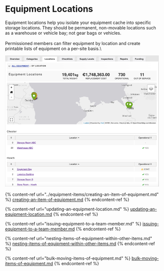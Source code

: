 # Equipment Locations

Equipment locations help you isolate your equipment cache into specific storage locations. They should be permanent, non-movable locations such as a warehouse or vehicle bay; not gear bags or vehicles.\
\
Permissioned members can filter equipment by location and create printable lists of equipment on a per-site basis.\


![](<../../.gitbook/assets/equipment locations.png>)

{% content-ref url="../equipment-items/creating-an-item-of-equipment.md" %}
[creating-an-item-of-equipment.md](../equipment-items/creating-an-item-of-equipment.md)
{% endcontent-ref %}

{% content-ref url="updating-an-equipment-location.md" %}
[updating-an-equipment-location.md](updating-an-equipment-location.md)
{% endcontent-ref %}

{% content-ref url="issuing-equipment-to-a-team-member.md" %}
[issuing-equipment-to-a-team-member.md](issuing-equipment-to-a-team-member.md)
{% endcontent-ref %}

{% content-ref url="nesting-items-of-equipment-within-other-items.md" %}
[nesting-items-of-equipment-within-other-items.md](nesting-items-of-equipment-within-other-items.md)
{% endcontent-ref %}

{% content-ref url="bulk-moving-items-of-equipment.md" %}
[bulk-moving-items-of-equipment.md](bulk-moving-items-of-equipment.md)
{% endcontent-ref %}

